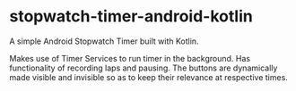 # stopwatch-timer-android-kotlin
A simple Android Stopwatch Timer built with Kotlin.   

Makes use of Timer Services to run timer in the background. Has functionality of recording laps and pausing. The buttons are dynamically made visible and invisible so as to keep their relevance at respective times. 
